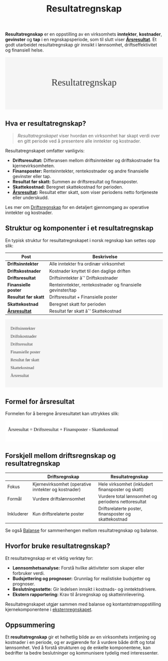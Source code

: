 ﻿---
title: "Resultatregnskap"
seoTitle: "Resultatregnskap"
meta_description: '**Resultatregnskap** er en oppstilling av en virksomhets **inntekter**, **kostnader**, **gevinster** og **tap** i en regnskapsperiode, som til slutt viser **[Å...'
slug: resultatregnskap
type: blog
layout: pages/single
---

**Resultatregnskap** er en oppstilling av en virksomhets **inntekter**, **kostnader**, **gevinster** og **tap** i en regnskapsperiode, som til slutt viser **[Årsresultat](/blogs/regnskap/aarsresultat "Årsresultat")**. Et godt utarbeidet resultatregnskap gir innsikt i lønnsomhet, driftseffektivitet og finansiell helse.

![Resultatregnskap](resultatregnskap-image.svg)

## Hva er resultatregnskap?

> _Resultatregnskapet_ viser hvordan en virksomhet har skapt verdi over en gitt periode ved å presentere alle inntekter og kostnader.

Resultatregnskapet omfatter vanligvis:

* **Driftsresultat:** Differansen mellom driftsinntekter og driftskostnader fra kjernevirksomheten.
* **Finansposter:** Renteinntekter, rentekostnader og andre finansielle gevinster eller tap.
* **Resultat før skatt:** Summen av driftsresultat og finansposter.
* **Skattekostnad:** Beregnet skattekostnad for perioden.
* **[Årsresultat](/blogs/regnskap/aarsresultat "Årsresultat"):** Resultat etter skatt, som viser periodens netto fortjeneste eller underskudd.

Les mer om [Driftsregnskap](/blogs/regnskap/hva-er-driftsregnskap "Hva er Driftsregnskap? Komplett Guide til Driftsregnskap og Lønnsomhetsanalyse") for en detaljert gjennomgang av operative inntekter og kostnader.

## Struktur og komponenter i et resultatregnskap

En typisk struktur for resultatregnskapet i norsk regnskap kan settes opp slik:

| Post                     | Beskrivelse                                              |
|--------------------------|----------------------------------------------------------|
| **Driftsinntekter**      | Alle inntekter fra ordinær virksomhet                    |
| **Driftskostnader**      | Kostnader knyttet til den daglige driften               |
| **Driftsresultat**       | Driftsinntekter âˆ’ Driftskostnader                       |
| **Finansielle poster**   | Renteinntekter, rentekostnader og finansielle gevinster/tap |
| **Resultat før skatt**   | Driftsresultat + Finansielle poster                     |
| **Skattekostnad**        | Beregnet skatt for perioden                              |
| **[Årsresultat](/blogs/regnskap/aarsresultat "Årsresultat")** | Resultat før skatt âˆ’ Skattekostnad                       |

![Struktur av Resultatregnskap](resultatregnskap-struktur.svg)

## Formel for årsresultat

Formelen for å beregne årsresultatet kan uttrykkes slik:

![Resultatregnskap Formel](resultatregnskap-formel.svg)

## Forskjell mellom driftsregnskap og resultatregnskap

|                      | **Driftsregnskap**                                      | **Resultatregnskap**                                             |
|----------------------|---------------------------------------------------------|------------------------------------------------------------------|
| Fokus                | Kjernevirksomhet (operative inntekter og kostnader)     | Hele virksomhet (inkludert finansposter og skatt)                |
| Formål               | Vurdere driftslønnsomhet                                 | Vurdere total lønnsomhet og periodens nettoresultat             |
| Inkluderer           | Kun driftsrelaterte poster                              | Driftsrelaterte poster, finansposter og skattekostnad            |

Se også [Balanse](/blogs/regnskap/hva-er-balanse "Hva er Balanse? Komplett Guide til Balanseregnskap og Finansiell Stilling") for sammenhengen mellom resultatregnskap og balanse.

## Hvorfor bruke resultatregnskap?

Et resultatregnskap er et viktig verktøy for:

* **Lønnsomhetsanalyse:** Forstå hvilke aktiviteter som skaper eller forbruker verdi.
* **Budsjettering og prognoser:** Grunnlag for realistiske budsjetter og prognoser.
* **Beslutningsstøtte:** Gir ledelsen innsikt i kostnads- og inntektsdrivere.
* **Ekstern rapportering:** Krav til årsregnskap og skatteinnlevering.

Resultatregnskapet utgjør sammen med balanse og kontantstrømoppstilling kjernekomponentene i [eksternregnskapet](/blogs/regnskap/hva-er-eksternregnskap "Hva er Eksternregnskap? Komplett Guide til Ekstern Finansiell Rapportering").

## Oppsummering

Et **resultatregnskap** gir et helhetlig bilde av en virksomhets inntjening og kostnader i en periode, og er avgjørende for å vurdere både drift og total lønnsomhet. Ved å forstå strukturen og de enkelte komponentene, kan bedrifter ta bedre beslutninger og kommunisere tydelig med interessenter.










